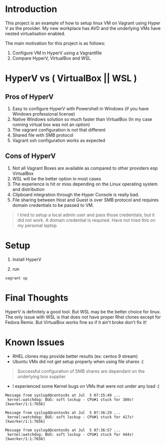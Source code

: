 # Introduction

This project is an example of how to setup linux VM on Vagrant using Hyper V as the provider. 
My new workplace has AVD and the underlying VMs have nested virtualisation enabled.

The main motivation for this project is as follows:

1. Configure VM in HyperV using a Vagrantfile
1. Compare HyperV, VirtualBox and WSL

# HyperV vs ( VirtualBox || WSL )

## Pros of HyperV

1. Easy to configure HyperV with Powershell in Windows (if you have Windows professional license)
1. Native Windows solution so much faster than VirtualBox (In my case running virtual box was not an option)
1. The vagrant configuration is not that different
1. Shared file with SMB protocol
1. Vagrant ssh configuration works as expected 

## Cons of HyperV

1. Not all Vagrant Boxes are available as compared to other providers esp VirtualBox
1. WSL will be the better option in most cases
1. The experience is hit or miss depending on the Linux operating system and distribution 
1. Clipboard integration through the Hyper Console is really bad. 
1. File sharing between Host and Guest is over SMB protocol and requires domain credentials to be passed to VM. 
> I tried to setup a local admin user and pass those credentials; but it did not work.
> A domain credential is required. Have not tried this on my personal laptop

# Setup

1. Install HyperV

1. run 
```
vagrant up

```

# Final Thoughts
HyperV is definitely a good tool. 
But WSL may be the better choice for linux.
The only issue with WSL is that does not have proper Rhel clones except for Fedora Remix.
But VirtualBox works fine so if it ain't broke don't fix it!

# Known Issues

- RHEL clones may provide better results (ex: centos 9 stream)
- Ubuntu VMs did not get setup properly when using file shares :(
> Successful configuration of SMB shares are dependant on the underlying box supplier

- I experienced some Kernel bugs on VMs that were not under any load :(
```
Message from syslogd@centos9s at Jul  5 07:35:49 ...
 kernel:watchdog: BUG: soft lockup - CPU#1 stuck for 380s! [kworker/1:1:7656]

Message from syslogd@centos9s at Jul  5 07:36:29 ...
 kernel:watchdog: BUG: soft lockup - CPU#1 stuck for 417s! [kworker/1:1:7656]

Message from syslogd@centos9s at Jul  5 07:36:57 ...
 kernel:watchdog: BUG: soft lockup - CPU#1 stuck for 444s! [kworker/1:1:7656]

```